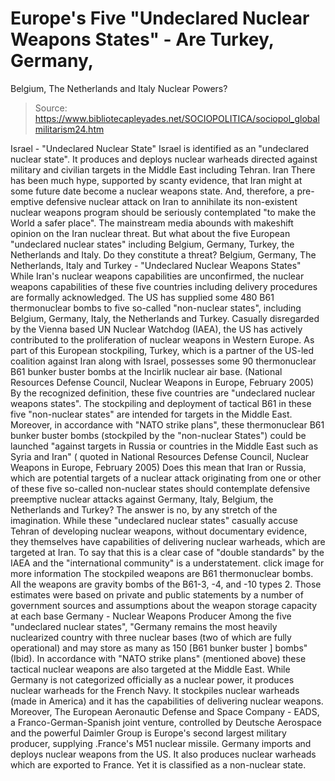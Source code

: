 # Europe's Five "Undeclared Nuclear Weapons States" - Are Turkey, Germany, 
Belgium, The Netherlands and Italy Nuclear Powers?

> Source: https://www.bibliotecapleyades.net/SOCIOPOLITICA/sociopol_globalmilitarism24.htm

Israel - "Undeclared Nuclear State"
Israel is identified as an
"undeclared nuclear state". It produces and deploys nuclear warheads
directed against military and civilian targets in the Middle East
including Tehran.
Iran
There has been much hype,
supported by scanty evidence, that Iran might at some future date become
a nuclear weapons state. And, therefore, a pre-emptive defensive nuclear
attack on Iran to annihilate its non-existent nuclear weapons program
should be seriously contemplated "to make the World a safer place". The
mainstream media abounds with makeshift opinion on the Iran nuclear
threat.
But what about the five European "undeclared nuclear states" including
Belgium, Germany, Turkey, the Netherlands and Italy. Do they constitute
a threat?
Belgium, Germany, The Netherlands, Italy
and Turkey - "Undeclared Nuclear Weapons States"
While Iran's nuclear weapons
capabilities are unconfirmed, the nuclear weapons capabilities of these
five countries including delivery procedures are formally acknowledged.
The US has supplied some 480 B61 thermonuclear bombs to five so-called
"non-nuclear states", including Belgium, Germany, Italy, the Netherlands
and Turkey. Casually disregarded by the Vienna based UN Nuclear Watchdog
(IAEA), the US has actively contributed to the proliferation of nuclear
weapons in Western Europe.
As part of this European stockpiling, Turkey, which is a partner of the
US-led coalition against Iran along with Israel, possesses some 90
thermonuclear B61 bunker buster bombs at the Incirlik nuclear air base.
(National
Resources Defense Council, Nuclear Weapons in Europe,
February 2005)
By the recognized definition, these five countries are "undeclared
nuclear weapons states".
The stockpiling and deployment of tactical B61 in these five
"non-nuclear states" are intended for targets in the Middle East.
Moreover, in accordance with "NATO strike plans", these thermonuclear
B61 bunker buster bombs (stockpiled by the "non-nuclear States") could
be launched "against targets in Russia or countries in the Middle East
such as Syria and Iran" ( quoted in National Resources Defense Council,
Nuclear Weapons in Europe, February 2005)
Does this mean that Iran or Russia, which are potential targets of a
nuclear attack originating from one or other of these five so-called
non-nuclear states should contemplate defensive preemptive nuclear
attacks against Germany, Italy, Belgium, the Netherlands and Turkey? The
answer is no, by any stretch of the imagination.
While these "undeclared nuclear states" casually accuse Tehran of
developing nuclear weapons, without documentary evidence, they
themselves have capabilities of delivering nuclear warheads, which are
targeted at Iran. To say that this is a clear case of "double standards"
by the IAEA and the "international community" is a understatement.
click image for more
information
The stockpiled weapons are B61 thermonuclear bombs. All the weapons are
gravity bombs of the B61-3, -4, and -10 types 2.
Those estimates were based on private and public statements by a number
of government sources and assumptions about the weapon storage capacity
at each base
Germany - Nuclear Weapons Producer
Among the five "undeclared
nuclear states", "Germany remains the most heavily nuclearized country
with three nuclear bases (two of which are fully operational) and may
store as many as 150 [B61 bunker buster ] bombs" (Ibid). In accordance
with "NATO strike plans" (mentioned above) these tactical nuclear
weapons are also targeted at the Middle East.
While Germany is not categorized officially as a nuclear power, it
produces nuclear warheads for the French Navy. It stockpiles nuclear
warheads (made in America) and it has the capabilities of delivering
nuclear weapons.
Moreover, The European Aeronautic Defense
and Space Company -
EADS, a Franco-German-Spanish joint
venture, controlled by Deutsche Aerospace and the powerful Daimler Group
is Europe's second largest military producer, supplying .France's M51
nuclear missile.
Germany imports and deploys nuclear weapons from the US. It also
produces nuclear warheads which are exported to France. Yet it is
classified as a non-nuclear state.
